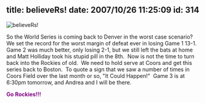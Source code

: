 title: believeRs!
date: 2007/10/26 11:25:09
id: 314
---
![believeRs!](/journal_images/mini-DSC01590-journal.jpg)

So the World Series is coming back to Denver in the worst case scenario?  We set the record for the worst margin of defeat ever in losing Game 1 13-1.  Game 2 was much better, only losing 2-1, but we still left the bats at home and Matt Holliday took his stupid pill in the 8th.  Now is not the time to turn back into the Rockies of old.  We need to hold serve at Coors and get this series back to Boston.  To quote a sign that we saw a number of times in Coors Field over the last month or so, "It Could Happen!"  Game 3 is at 6:30pm tomorrow, and Andrea and I will be there. 

<font color="#800080">**Go Rockies!!!**</font>